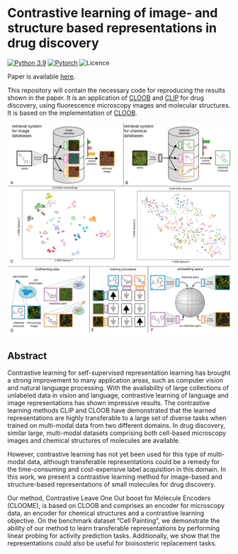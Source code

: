 # Contrastive learning of image- and structure based representations in drug discovery

[![Python 3.9](https://img.shields.io/badge/Python-3.9-blue.svg)](https://www.python.org/downloads/release/python-390/)
[![Pytorch](https://img.shields.io/badge/PyTorch-1.9-red.svg)](https://pytorch.org/get-started/previous-versions/)
![Licence](https://img.shields.io/github/license/ml-jku/cloome)

Paper is available [here](https://openreview.net/pdf?id=OdXKRtg1OG).

This repository will contain the necessary code for reproducing the results shown in the paper. It is an application of [CLOOB](https://arxiv.org/pdf/2110.11316.pdf) and [CLIP](https://arxiv.org/pdf/2103.00020.pdf) for drug discovery, using fluorescence microscopy images and molecular structures. It is based on the implementation of [CLOOB](https://github.com/ml-jku/cloob).

![plot](cloome_figure.png)

## Abstract
Contrastive learning for self-supervised representation learning has brought a strong improvement to many application areas, such as computer vision and natural language processing. With the availability of large collections of unlabeled data in vision and language, contrastive learning of language and image representations has shown impressive results. The contrastive learning methods CLIP and CLOOB have demonstrated that the learned representations are highly transferable to a large set of diverse tasks when trained on multi-modal data from two different domains. In drug discovery, similar large, multi-modal datasets comprising both cell-based microscopy images and chemical structures of molecules are available.

However, contrastive learning has not yet been used for this type of multi-modal data, although transferable representations could be a remedy for the time-consuming and cost-expensive label acquisition in this domain. In this work, we present a contrastive learning method for image-based and structure-based representations of small molecules for drug discovery.

Our method, Contrastive Leave One Out boost for Molecule Encoders (CLOOME), is based on CLOOB and comprises an encoder for microscopy data, an encoder for chemical structures and a contrastive learning objective. On the benchmark dataset ”Cell Painting”, we demonstrate the ability of our method to learn transferable representations by performing linear probing for activity prediction tasks. Additionally, we show that the representations could also be useful for bioisosteric replacement tasks.
